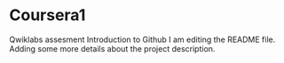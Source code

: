 # Coursera1
Qwiklabs assesment Introduction to Github
I am editing the README file. Adding some more details about the project description.

